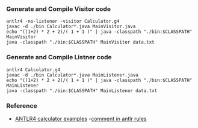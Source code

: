 ### Generate and Compile Visitor code

```
antlr4 -no-listener -visitor Calculator.g4
javac -d ./bin Calculator*.java MainVisitor.java
echo "((1+2) * 2 + 2)/( 1 + 1 )" | java -classpath "./bin:$CLASSPATH" MainVisitor
java -classpath "./bin:$CLASSPATH" MainVisitor data.txt
```

### Generate and Compile Listner code

```
antlr4 Calculator.g4
javac -d ./bin Calculator*.java MainListener.java
echo "((1+2) * 2 + 2)/( 1 + 1 )" | java -classpath "./bin:$CLASSPATH" MainListener
java -classpath "./bin:$CLASSPATH" MainListener data.txt
```

### Reference
- [ANTLR4 calculator examples](https://github.com/ouyi/antlr4calc)
-[comment in antlr rules](https://stackoverflow.com/a/7074214/5432806)

